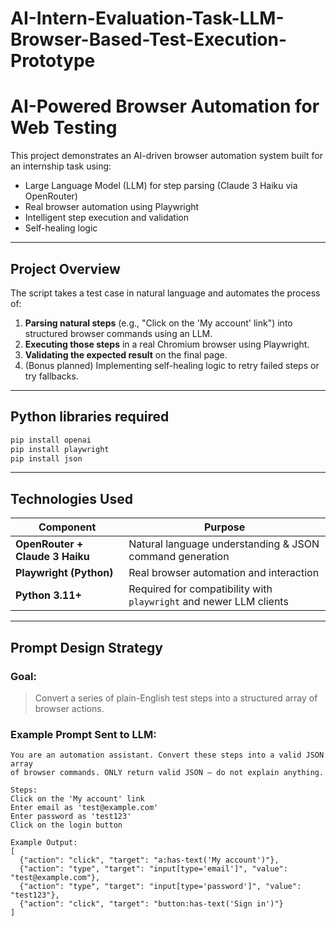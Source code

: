 # AI-Intern-Evaluation-Task-LLM-Browser-Based-Test-Execution-Prototype
# AI-Powered Browser Automation for Web Testing

This project demonstrates an AI-driven browser automation system built for an internship task using:

-  Large Language Model (LLM) for step parsing (Claude 3 Haiku via OpenRouter)
-  Real browser automation using Playwright
-  Intelligent step execution and validation
-  Self-healing logic

---

## Project Overview

The script takes a test case in natural language and automates the process of:

1. **Parsing natural steps** (e.g., "Click on the 'My account' link") into structured browser commands using an LLM.
2. **Executing those steps** in a real Chromium browser using Playwright.
3. **Validating the expected result** on the final page.
4. (Bonus planned) Implementing self-healing logic to retry failed steps or try fallbacks.

---

## Python libraries required
```bash
pip install openai
pip install playwright
pip install json
```

---


## Technologies Used

| Component | Purpose |
|----------|---------|
| **OpenRouter + Claude 3 Haiku** | Natural language understanding & JSON command generation |
| **Playwright (Python)** | Real browser automation and interaction |
| **Python 3.11+** | Required for compatibility with `playwright` and newer LLM clients |

---

## Prompt Design Strategy

### Goal:
> Convert a series of plain-English test steps into a structured array of browser actions.

### Example Prompt Sent to LLM:

```plaintext
You are an automation assistant. Convert these steps into a valid JSON array 
of browser commands. ONLY return valid JSON — do not explain anything.

Steps:
Click on the 'My account' link
Enter email as 'test@example.com'
Enter password as 'test123'
Click on the login button

Example Output:
[
  {"action": "click", "target": "a:has-text('My account')"},
  {"action": "type", "target": "input[type='email']", "value": "test@example.com"},
  {"action": "type", "target": "input[type='password']", "value": "test123"},
  {"action": "click", "target": "button:has-text('Sign in')"}
]
